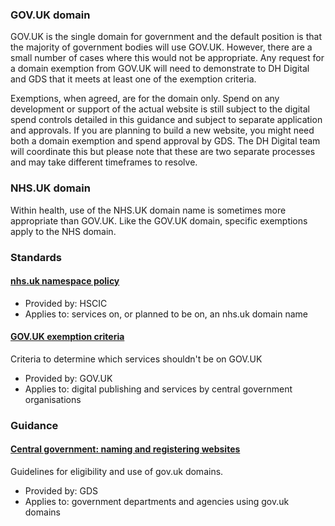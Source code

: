 ### GOV.UK domain

GOV.UK is the single domain for government and the default position is that the majority of government bodies will use GOV.UK.  However, there are a small number of cases where this would not be appropriate.  Any request for a domain exemption from GOV.UK will need to demonstrate to DH Digital and GDS that it meets at least one of the exemption criteria.  

Exemptions, when agreed, are for the domain only. Spend on any development or support of the actual website is still subject to the digital spend controls detailed in this guidance and subject to separate application and approvals.  If you are planning to build a new website, you might need both a domain exemption and spend approval by GDS. The DH Digital team will coordinate this but please note that these are two separate processes and may take different timeframes to resolve.

### NHS.UK domain

Within health, use of the NHS.UK domain name is sometimes more appropriate than GOV.UK. Like the GOV.UK domain, specific exemptions apply to the NHS domain. 

### Standards

#### [nhs.uk namespace policy](http://systems.hscic.gov.uk/addressing/domainnames/nhsuk_namespace_policy)

* Provided by: HSCIC
* Applies to: services on, or planned to be on, an nhs.uk domain name

#### [GOV.UK exemption criteria](https://www.gov.uk/government/publications/govuk-exemption-criteria-and-campaigns-approach)
Criteria to determine which services shouldn't be on GOV.UK

* Provided by: GOV.UK 
* Applies to: digital publishing and services by central government organisations

### Guidance

#### [Central government: naming and registering websites](https://www.gov.uk/government/publications/naming-and-registering-government-websites/central-government-naming-and-registering-websites)
Guidelines for eligibility and use of gov.uk domains. 

* Provided by: GDS 
* Applies to: government departments and agencies using gov.uk domains